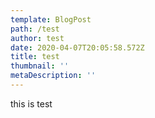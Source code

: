 ```yaml
---
template: BlogPost
path: /test
author: test
date: 2020-04-07T20:05:58.572Z
title: test
thumbnail: ''
metaDescription: ''
---
```

this is test